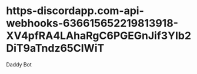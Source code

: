 # https-discordapp.com-api-webhooks-636615652219813918-XV4pfRA4LAhaRgC6PGEGnJif3YIb2DiT9aTndz65CIWiT
Daddy Bot

